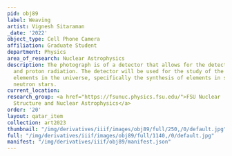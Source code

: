 ```yaml
---
pid: obj89
label: Weaving
artist: Vignesh Sitaraman
_date: '2022'
object_type: Cell Phone Camera
affiliation: Graduate Student
department: Physics
area_of_research: Nuclear Astrophysics
description: The photograph is of a detector that allows for the detection of alpha
  and proton radiation. The detector will be used for the study of the origin of the
  elements in the universe, specifically the synthesis of elements in supernovae and
  neutron stars.
current_location:
research_group: <a href="https://fsunuc.physics.fsu.edu/">FSU Nuclear
  Structure and Nuclear Astrophysics</a>
order: '20'
layout: qatar_item
collection: art2023
thumbnail: "/img/derivatives/iiif/images/obj89/full/250,/0/default.jpg"
full: "/img/derivatives/iiif/images/obj89/full/1140,/0/default.jpg"
manifest: "/img/derivatives/iiif/obj89/manifest.json"
---
```

